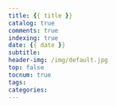 ```yaml
---
title: {{ title }}
catalog: true
comments: true
indexing: true
date: {{ date }}
subtitle: 
header-img: /img/default.jpg
top: false
tocnum: true
tags: 
categories: 
---
```

